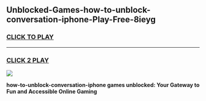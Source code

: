 
## Unblocked-Games-how-to-unblock-conversation-iphone-Play-Free-8ieyg
<h3>
<a href="https://premium76.site?title=how-to-unblock-conversation-iphone&ref=23A">CLICK TO PLAY</a></h3>
<hr>

<h3>
<a href="https://premium76.site?title=how-to-unblock-conversation-iphone&ref=23A">CLICK 2 PLAY</a>
  
</h3>

<a href="https://premium76.site?title=how-to-unblock-conversation-iphone&ref=23A"><img src="https://clearcache.store/games.png"></a>


**how-to-unblock-conversation-iphone games unblocked: Your Gateway to Fun and Accessible Online Gaming**
